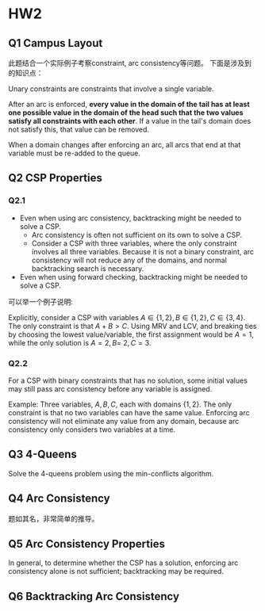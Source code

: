 # HW2

## Q1 Campus Layout

此题结合一个实际例子考察constraint, arc consistency等问题。
下面是涉及到的知识点：

Unary constraints are constraints that involve a single variable.

After an arc is enforced, **every value in the domain of the tail has at least one possible value in the domain of the head such that the two values satisfy all constraints with each other**. If a value in the tail's domain does not satisfy this, that value can be removed.

When a domain changes after enforcing an arc, all arcs that end at that variable must be re-added to the queue.

## Q2 CSP Properties

### Q2.1

* Even when using arc consistency, backtracking might be needed to solve a CSP.
  * Arc consistency is often not sufficient on its own to solve a CSP.
  * Consider a CSP with three variables, where the only constraint involves all three variables. Because it is not a binary constraint, arc consistency will not reduce any of the domains, and normal backtracking search is necessary.
* Even when using forward checking, backtracking might be needed to solve a CSP.

可以举一个例子说明:

Explicitly, consider a CSP with variables $A \in\{1,2\}, B \in\{1,2\}, C \in\{3,4\}$. The only constraint is that $A+B>C$. Using MRV and LCV, and breaking ties by choosing the lowest value/variable, the first assignment would be $A=1$, while the only solution is $A=2, B=$ $2, C=3$.

### Q2.2

For a CSP with binary constraints that has no solution, some initial values may still pass arc consistency before any variable is assigned.

Example: Three variables, $A, B, C$, each with domains $\{1,2\}$. The only constraint is that no two variables can have the same value. Enforcing arc consistency will not eliminate any value from any domain, because arc consistency only considers two variables at a time.

## Q3 4-Queens

Solve the 4-queens problem using the min-conflicts algorithm.

## Q4 Arc Consistency

题如其名，非常简单的推导。

## Q5 Arc Consistency Properties

In general, to determine whether the CSP has a solution, enforcing arc consistency alone is not sufficient; backtracking may be required.

## Q6 Backtracking Arc Consistency